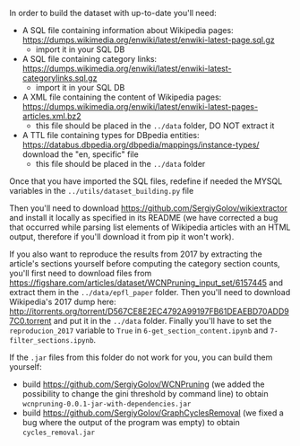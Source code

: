 In order to build the dataset with up-to-date you'll need:
- A SQL file containing information about Wikipedia pages: https://dumps.wikimedia.org/enwiki/latest/enwiki-latest-page.sql.gz
    - import it in your SQL DB
- A SQL file containing category links: https://dumps.wikimedia.org/enwiki/latest/enwiki-latest-categorylinks.sql.gz
    - import it in your SQL DB
- A XML file containing the content of Wikipedia pages: https://dumps.wikimedia.org/enwiki/latest/enwiki-latest-pages-articles.xml.bz2
    - this file should be placed in the `../data` folder, DO NOT extract it
- A TTL file containing types for DBpedia entities: https://databus.dbpedia.org/dbpedia/mappings/instance-types/ download the "en, specific" file
    - this file should be placed in the `../data` folder

Once that you have imported the SQL files, redefine if needed the MYSQL variables in the `../utils/dataset_building.py` file

Then you'll need to download https://github.com/SergiyGolov/wikiextractor and install it locally as specified in its README (we have corrected a bug that occurred while parsing list elements of Wikipedia articles with an HTML output, therefore if you'll download it from pip it won't work).

If you also want to reproduce the results from 2017 by extracting the article's sections yourself before computing the category section counts, you'll first need to download files from https://figshare.com/articles/dataset/WCNPruning_input_set/6157445 and extract them in the `../data/epfl_paper` folder. Then you'll need to download Wikipedia's 2017 dump here: http://itorrents.org/torrent/D567CE8E2EC4792A99197FB61DEAEBD70ADD97C0.torrent and put it in the `../data` folder. Finally you'll have to set the `reproducion_2017` variable to `True` in `6-get_section_content.ipynb` and `7-filter_sections.ipynb`.

If the `.jar` files from this folder do not work for you, you can build them yourself:
- build https://github.com/SergiyGolov/WCNPruning (we added the possibility to change the gini threshold by command line) to obtain `wcnpruning-0.0.1-jar-with-dependencies.jar`
- build https://github.com/SergiyGolov/GraphCyclesRemoval (we fixed a bug where the output of the program was empty) to obtain `cycles_removal.jar`